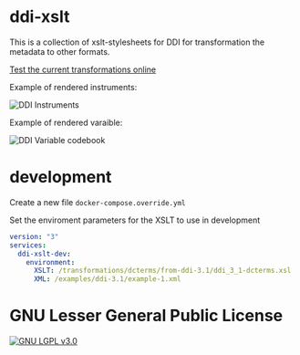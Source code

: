ddi-xslt
========

This is a collection of xslt-stylesheets for DDI for transformation the metadata to other formats.

[Test the current transformations online](https://xml.snd.gu.se/ddi/app/transform/index.html)


Example of rendered instruments:

![DDI Instruments](http://olof.borsna.se/img/instument.gif "rendered instruments in html")


Example of rendered varaible:

![DDI Variable codebook](http://olof.borsna.se/img/codebook-question.gif "rendered variable in html")

# development

Create a new file `docker-compose.override.yml`

Set the enviroment parameters for the XSLT to use in development

```yml
version: "3"
services:
  ddi-xslt-dev:
    environment:
      XSLT: /transformations/dcterms/from-ddi-3.1/ddi_3_1-dcterms.xsl
      XML: /examples/ddi-3.1/example-1.xml
```


GNU Lesser General Public License
=========================

[![GNU LGPL v3.0](https://www.gnu.org/graphics/lgplv3-147x51.png)](https://www.gnu.org/licenses/lgpl-3.0.html)
